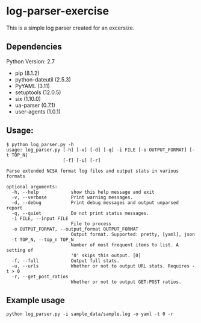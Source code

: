# log-parser-exercise

This is a simple log parser created for an excersize. 

## Dependencies

Python Version: 2.7

* pip (8.1.2)
* python-dateutil (2.5.3)
* PyYAML (3.11)
* setuptools (12.0.5)
* six (1.10.0)
* ua-parser (0.7.1)
* user-agents (1.0.1)

## Usage:
```
$ python log_parser.py -h
usage: log_parser.py [-h] [-v] [-d] [-q] -i FILE [-o OUTPUT_FORMAT] [-t TOP_N]
                     [-f] [-u] [-r]

Parse extended NCSA format log files and output stats in various formats

optional arguments:
  -h, --help            show this help message and exit
  -v, --verbose         Print warning messages.
  -d, --debug           Print debug messages and output unparsed report
  -q, --quiet           Do not print status messages.
  -i FILE, --input FILE
                        File to process
  -o OUTPUT_FORMAT, --output_format OUTPUT_FORMAT
                        Output format. Supported: pretty, [yaml], json
  -t TOP_N, --top_n TOP_N
                        Number of most frequent items to list. A setting of
                        '0' skips this output. [0]
  -f, --full            Output full stats.
  -u, --urls            Whether or not to output URL stats. Requires -t > 0
  -r, --get_post_ratios
                        Whether or not to output GET:POST ratios.

```

## Example usage

```
python log_parser.py -i sample_data/sample.log -o yaml -t 0 -r
```

